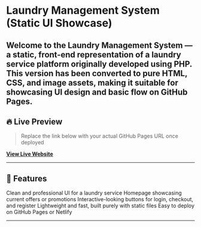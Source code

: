 # Laundry Management System (Static UI Showcase)

Welcome to the **Laundry Management System** — a static, front-end representation of a laundry service platform originally developed using PHP. This version has been converted to pure **HTML, CSS, and image assets**, making it suitable for showcasing UI design and basic flow on **GitHub Pages**.
---

## 🔥 Live Preview

> Replace the link below with your actual GitHub Pages URL once deployed

**[View Live Website](https://yourusername.github.io/laundry-static-site/)**

---

## 🧺 Features

Clean and professional UI for a laundry service
Homepage showcasing current offers or promotions
Interactive-looking buttons for login, checkout, and register
Lightweight and fast, built purely with static files
Easy to deploy on GitHub Pages or Netlify

---

